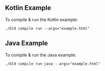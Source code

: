 ## Kotlin Example
To compile & run the Kotlin example:

```text
./bld compile run --args="example.html"
```

## Java Example

To compile & run the Java example:

```text
./bld compile run-java --args="example.html"
```
